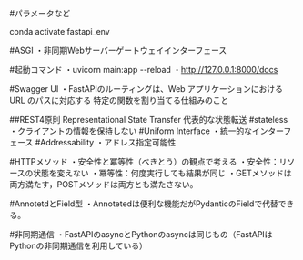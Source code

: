 #パラメータなど

<!-- 仮想環境に入る -->
conda activate fastapi_env 


#ASGI
・非同期Webサーバーゲートウェイインターフェース

#起動コマンド
・uvicorn main:app --reload 
・http://127.0.0.1:8000/docs

#Swagger UI
・FastAPIのルーティングは、Web アプリケーションにおけるURL のパスに対応する
  特定の関数を割り当てる仕組みのこと

##REST4原則 Representational State Transfer 代表的な状態転送 
#stateless
・クライアントの情報を保持しない
#Uniform Interface
・統一的なインターフェース
#Addressability
・アドレス指定可能性

#HTTPメソッド
・安全性と冪等性（べきとう）の観点で考える
・安全性：リソースの状態を変えない 
・冪等性：何度実行しても結果が同じ
・GETメソッドは両方満たす，POSTメソッドは両方とも満たさない。

#AnnotetdとField型
・Annotetedは便利な機能だがPydanticのFieldで代替できる。

#非同期通信
・FastAPIのasyncとPythonのasyncは同じもの（FastAPIはPythonの非同期通信を利用している）
